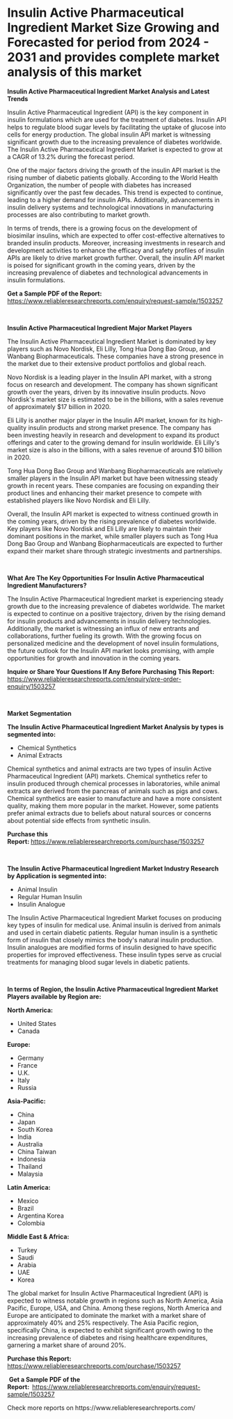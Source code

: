 <p><h1>Insulin Active Pharmaceutical Ingredient Market Size Growing and Forecasted for period from 2024 - 2031 and provides complete market analysis of this market</h1></p><p><strong>Insulin Active Pharmaceutical Ingredient Market Analysis and Latest Trends</strong></p>
<p><p>Insulin Active Pharmaceutical Ingredient (API) is the key component in insulin formulations which are used for the treatment of diabetes. Insulin API helps to regulate blood sugar levels by facilitating the uptake of glucose into cells for energy production. The global insulin API market is witnessing significant growth due to the increasing prevalence of diabetes worldwide. The Insulin Active Pharmaceutical Ingredient Market is expected to grow at a CAGR of 13.2% during the forecast period.</p><p>One of the major factors driving the growth of the insulin API market is the rising number of diabetic patients globally. According to the World Health Organization, the number of people with diabetes has increased significantly over the past few decades. This trend is expected to continue, leading to a higher demand for insulin APIs. Additionally, advancements in insulin delivery systems and technological innovations in manufacturing processes are also contributing to market growth.</p><p>In terms of trends, there is a growing focus on the development of biosimilar insulins, which are expected to offer cost-effective alternatives to branded insulin products. Moreover, increasing investments in research and development activities to enhance the efficacy and safety profiles of insulin APIs are likely to drive market growth further. Overall, the insulin API market is poised for significant growth in the coming years, driven by the increasing prevalence of diabetes and technological advancements in insulin formulations.</p></p>
<p><strong>Get a Sample PDF of the Report:&nbsp;</strong> <a href="https://www.reliableresearchreports.com/enquiry/request-sample/1503257">https://www.reliableresearchreports.com/enquiry/request-sample/1503257</a></p>
<p>&nbsp;</p>
<p><strong>Insulin Active Pharmaceutical Ingredient Major Market Players</strong></p>
<p><p>The Insulin Active Pharmaceutical Ingredient Market is dominated by key players such as Novo Nordisk, Eli Lilly, Tong Hua Dong Bao Group, and Wanbang Biopharmaceuticals. These companies have a strong presence in the market due to their extensive product portfolios and global reach.</p><p>Novo Nordisk is a leading player in the Insulin API market, with a strong focus on research and development. The company has shown significant growth over the years, driven by its innovative insulin products. Novo Nordisk's market size is estimated to be in the billions, with a sales revenue of approximately $17 billion in 2020.</p><p>Eli Lilly is another major player in the Insulin API market, known for its high-quality insulin products and strong market presence. The company has been investing heavily in research and development to expand its product offerings and cater to the growing demand for insulin worldwide. Eli Lilly's market size is also in the billions, with a sales revenue of around $10 billion in 2020.</p><p>Tong Hua Dong Bao Group and Wanbang Biopharmaceuticals are relatively smaller players in the Insulin API market but have been witnessing steady growth in recent years. These companies are focusing on expanding their product lines and enhancing their market presence to compete with established players like Novo Nordisk and Eli Lilly.</p><p>Overall, the Insulin API market is expected to witness continued growth in the coming years, driven by the rising prevalence of diabetes worldwide. Key players like Novo Nordisk and Eli Lilly are likely to maintain their dominant positions in the market, while smaller players such as Tong Hua Dong Bao Group and Wanbang Biopharmaceuticals are expected to further expand their market share through strategic investments and partnerships.</p></p>
<p>&nbsp;</p>
<p><strong>What Are The Key Opportunities For Insulin Active Pharmaceutical Ingredient Manufacturers?</strong></p>
<p><p>The Insulin Active Pharmaceutical Ingredient market is experiencing steady growth due to the increasing prevalence of diabetes worldwide. The market is expected to continue on a positive trajectory, driven by the rising demand for insulin products and advancements in insulin delivery technologies. Additionally, the market is witnessing an influx of new entrants and collaborations, further fueling its growth. With the growing focus on personalized medicine and the development of novel insulin formulations, the future outlook for the Insulin API market looks promising, with ample opportunities for growth and innovation in the coming years.</p></p>
<p><strong>Inquire or Share Your Questions If Any Before Purchasing This Report:</strong> <a href="https://www.reliableresearchreports.com/enquiry/pre-order-enquiry/1503257">https://www.reliableresearchreports.com/enquiry/pre-order-enquiry/1503257</a></p>
<p>&nbsp;</p>
<p><strong>Market Segmentation</strong></p>
<p><strong>The Insulin Active Pharmaceutical Ingredient Market Analysis by types is segmented into:</strong></p>
<p><ul><li>Chemical Synthetics</li><li>Animal Extracts</li></ul></p>
<p><p>Chemical synthetics and animal extracts are two types of insulin Active Pharmaceutical Ingredient (API) markets. Chemical synthetics refer to insulin produced through chemical processes in laboratories, while animal extracts are derived from the pancreas of animals such as pigs and cows. Chemical synthetics are easier to manufacture and have a more consistent quality, making them more popular in the market. However, some patients prefer animal extracts due to beliefs about natural sources or concerns about potential side effects from synthetic insulin.</p></p>
<p><strong>Purchase this Report:&nbsp;</strong><a href="https://www.reliableresearchreports.com/purchase/1503257">https://www.reliableresearchreports.com/purchase/1503257</a></p>
<p>&nbsp;</p>
<p><strong>The Insulin Active Pharmaceutical Ingredient Market Industry Research by Application is segmented into:</strong></p>
<p><ul><li>Animal Insulin</li><li>Regular Human Insulin</li><li>Insulin Analogue</li></ul></p>
<p><p>The Insulin Active Pharmaceutical Ingredient Market focuses on producing key types of insulin for medical use. Animal insulin is derived from animals and used in certain diabetic patients. Regular human insulin is a synthetic form of insulin that closely mimics the body's natural insulin production. Insulin analogues are modified forms of insulin designed to have specific properties for improved effectiveness. These insulin types serve as crucial treatments for managing blood sugar levels in diabetic patients.</p></p>
<p>&nbsp;</p>
<p><strong>In terms of Region, the Insulin Active Pharmaceutical Ingredient Market Players available by Region are:</strong></p>
<p>
    <p> <strong> North America: </strong>
        <ul>
            <li>United States</li>
            <li>Canada</li>
        </ul>
        </p> 
    <p> <strong> Europe: </strong>
        <ul>
            <li>Germany</li>
            <li>France</li>
            <li>U.K.</li>
            <li>Italy</li>
            <li>Russia</li>
        </ul>
        </p> 
    <p> <strong> Asia-Pacific: </strong>
        <ul>
            <li>China</li>
            <li>Japan</li>
            <li>South Korea</li>
            <li>India</li>
            <li>Australia</li>
            <li>China Taiwan</li>
            <li>Indonesia</li>
            <li>Thailand</li>
            <li>Malaysia</li>
        </ul>
        </p> 
    <p> <strong> Latin America: </strong>
        <ul>
            <li>Mexico</li>
            <li>Brazil</li>
            <li>Argentina Korea</li>
            <li>Colombia</li>
        </ul>
        </p> 
    <p> <strong> Middle East & Africa: </strong>
        <ul>
            <li>Turkey</li>
            <li>Saudi</li>
            <li>Arabia</li>
            <li>UAE</li>
            <li>Korea</li>
        </ul>
    </p>
    </p>
<p><p>The global market for Insulin Active Pharmaceutical Ingredient (API) is expected to witness notable growth in regions such as North America, Asia Pacific, Europe, USA, and China. Among these regions, North America and Europe are anticipated to dominate the market with a market share of approximately 40% and 25% respectively. The Asia Pacific region, specifically China, is expected to exhibit significant growth owing to the increasing prevalence of diabetes and rising healthcare expenditures, garnering a market share of around 20%.</p></p>
<p><strong>Purchase this Report: </strong><a href="https://www.reliableresearchreports.com/purchase/1503257">https://www.reliableresearchreports.com/purchase/1503257</a></p>
<p>&nbsp;<strong>Get a Sample PDF of the Report:&nbsp;&nbsp;</strong><a href="https://www.reliableresearchreports.com/enquiry/request-sample/1503257">https://www.reliableresearchreports.com/enquiry/request-sample/1503257</a></p>
<p><strong></strong></p>
<p>Check more reports on https://www.reliableresearchreports.com/</p>